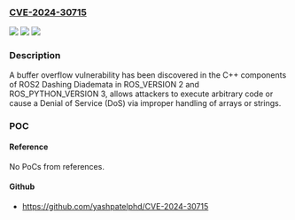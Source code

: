 ### [CVE-2024-30715](https://cve.mitre.org/cgi-bin/cvename.cgi?name=CVE-2024-30715)
![](https://img.shields.io/static/v1?label=Product&message=n%2Fa&color=blue)
![](https://img.shields.io/static/v1?label=Version&message=n%2Fa&color=blue)
![](https://img.shields.io/static/v1?label=Vulnerability&message=n%2Fa&color=brighgreen)

### Description

A buffer overflow vulnerability has been discovered in the C++ components of ROS2 Dashing Diademata in ROS_VERSION 2 and ROS_PYTHON_VERSION 3, allows attackers to execute arbitrary code or cause a Denial of Service (DoS) via improper handling of arrays or strings.

### POC

#### Reference
No PoCs from references.

#### Github
- https://github.com/yashpatelphd/CVE-2024-30715

